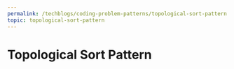 ```yaml
---
permalink: /techblogs/coding-problem-patterns/topological-sort-pattern
topic: topological-sort-pattern
---
```




# Topological Sort Pattern

